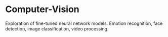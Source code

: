 # Computer-Vision
Exploration of fine-tuned neural network models. Emotion recognition, face detection, image classification, video processing.
